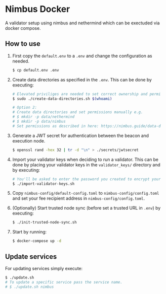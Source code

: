 # Nimbus Docker

A validator setup using nimbus and nethermind which can be exectuded via docker compose.

## How to use

1. First copy the `default.env` to a `.env` and change the configuration as needed.
    ```bash
    $ cp default.env .env
    ```
2. Create data directories as specified in the `.env`. This can be done by executing:
    ```bash
    # Elevated priviliges are needed to set correct ownership and permissions.
    $ sudo ./create-data-directories.sh $(whoami)
    
    # Option 2:
    # Create data directories and set permissions manually e.g.
    # $ mkdir -p data/nethermind
    # $ mkdir -p data/nimbus
    # Set permissions as described in here: https://nimbus.guide/data-dir.html#permissions
    ```
3. Generate a JWT secret for authentication between the beacon and execution node.
    ```bash
    $ openssl rand -hex 32 | tr -d "\n" > ./secrets/jwtsecret
    ```
4. Import your validator keys when deciding to run a validator. 
This can be done by placing your validator keys in the `validator_keys/` directory and by executing:
    ```bash
    # You'll be asked to enter the password you created to encrypt your keystore(s).
    $ ./import-validator-keys.sh
    ```
5. Copy `nimbus-config/default-config.toml` to `nimbus-config/config.toml` and set your fee recipient address in `nimbus-config/config.toml`.

6. (Optionally) Start trusted node sync (before set a trusted URL in `.env`) by executing:
    ```bash
    $ ./init-trusted-node-sync.sh
    ```
7. Start by running:
    ```bash
    $ docker-compose up -d
    ```

## Update services

For updating services simply execute:

```bash
$ ./update.sh
# To update a specific service pass the service name.
# $ ./update.sh nimbus
```